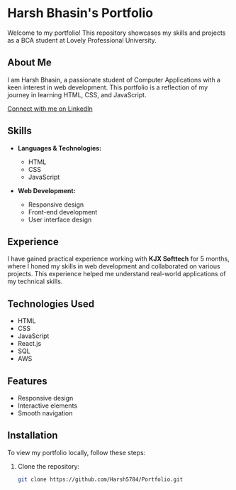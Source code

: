# Harsh Bhasin's Portfolio

Welcome to my portfolio! This repository showcases my skills and projects as a BCA student at Lovely Professional University. 

## About Me

I am Harsh Bhasin, a passionate student of Computer Applications with a keen interest in web development. This portfolio is a reflection of my journey in learning HTML, CSS, and JavaScript.

[Connect with me on LinkedIn](https://www.linkedin.com/in/harsh3093/)

## Skills

- **Languages & Technologies:**
  - HTML
  - CSS
  - JavaScript

- **Web Development:**
  - Responsive design
  - Front-end development
  - User interface design

## Experience

I have gained practical experience working with **KJX Softtech** for 5 months, where I honed my skills in web development and collaborated on various projects. This experience helped me understand real-world applications of my technical skills.

## Technologies Used

- HTML
- CSS
- JavaScript
- React.js
- SQL
- AWS

## Features

- Responsive design
- Interactive elements
- Smooth navigation

## Installation

To view my portfolio locally, follow these steps:

1. Clone the repository:
   ```bash
   git clone https://github.com/Harsh5784/Portfolio.git
